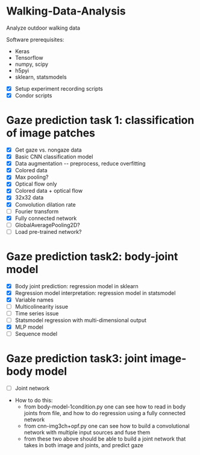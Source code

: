 # Walking-Data-Analysis
Analyze outdoor walking data

Software prerequisites:
- Keras
- Tensorflow
- numpy, scipy
- h5pyi
- sklearn, statsmodels

- [x] Setup experiment recording scripts
- [x] Condor scripts

# Gaze prediction task 1: classification of image patches
- [x] Get gaze vs. nongaze data
- [x] Basic CNN classification model
- [x] Data augmentation --  preprocess, reduce overfitting
- [x] Colored data
- [x] Max pooling?
- [x] Optical flow only
- [x] Colored data + optical flow
- [x] 32x32 data
- [x] Convolution dilation rate
- [ ] Fourier transform
- [x] Fully connected network
- [ ] GlobalAveragePooling2D?
- [ ] Load pre-trained network?

# Gaze prediction task2: body-joint model
- [x] Body joint prediction: regression model in sklearn
- [x] Regression model interpretation: regression model in statsmodel
- [x] Variable names
- [ ] Multicolinearity issue
- [ ] Time series issue
- [ ] Statsmodel regression with multi-dimensional output
- [x] MLP model
- [ ] Sequence model

# Gaze prediction task3: joint image-body model
- [ ] Joint network
- How to do this:
  - from body-model-1condition.py one can see how to read in body joints from file, and how to do regression using a fully connected network
  - from cnn-img3ch+opf.py one can see how to build a convolutional network with multiple input sources and fuse them
  - from these two above should be able to build a joint network that takes in both image and joints, and predict gaze


